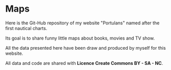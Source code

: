 # Maps

Here is the Git-Hub repository of my website "Portulans" named after the first nautical charts.

Its goal is to share funny little maps about books, movies and TV show.

All the data presented here have been draw and produced by myself for this website.

All data and code are shared with **Licence Create Commons BY - SA - NC**.